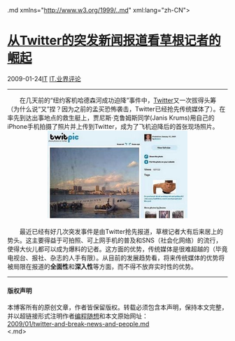 <!DOCTYPE.md>
.md xmlns="http://www.w3.org/1999/..md" xml:lang="zh-CN">
<head>
<meta http-equiv="Content-Type" content="text.md; charset=utf-8" />
<meta name="generator" content="Python script by program.think@gmail.com" />
<meta name="provider" content="program-think.blogspot.com" />
<link type="text/css" rel="stylesheet" href="../../css/program-think.css" />
<title>从Twitter的突发新闻报道看草根记者的崛起 - 编程随想的博客</title>
</head>
<body>
<div id="main" style="width:100%;">
<h1><a href="../../index.md" title="回到首页">从Twitter的突发新闻报道看草根记者的崛起</a></h1>
<div class="post-info"><span class="date-header">2009-01-24</span><a href="../../tags/IT.md" class="tag">IT</a> <a href="../../tags/IT.E4B89AE7958CE8AF84E8AEBA.md" class="tag">IT.业界评论</a> </div>
<hr>
<div class="post">
　　在几天前的“纽约客机哈德森河成功迫降”事件中，<a href="http://twitter.com/" target="_blank" rel="nofollow">Twitter</a>又一次拔得头筹（为什么说“又”捏？因为之前的孟买恐怖袭击，Twitter已经抢先传统媒体了）。在率先到达出事地点的救生艇上，贾尼斯·克鲁姆斯同学(Janis Krums)用自己的iPhone手机拍摄了照片并上传到Twitter，成为了飞机迫降后的首张现场照片。<!--program-think--><br /><center><img src="../../images/2009/01/OQAAAMCiMJLILFXPo9I596XFFaKVi4Rh8CSlI2dqgbu_zHZAgj9s84Vwqxx0ZYoB_-2pjZx6OPXX5ezkZmsRm2psH1kA15jOjCp42VmirYpZIqzJsIFmI9a-Lnaf" alt="不见图、请翻墙" /></center><br />　　最近已经有好几次突发事件是由Twitter抢先报道，草根记者大有后来居上的势头。这主要得益于可拍照、可上网手机的普及和SNS（社会化网络）的流行，使得大伙儿都可以成为爆料的记者。这方面的优势，传统媒体是很难超越的（毕竟电视台、报社、杂志的人手有限）。从目前的发展趋势看，将来传统媒体的优势将被局限在报道的<b>全面性</b>和<b>深入性</b>等方面，而不得不放弃实时性的优势。<div class="blogger-post-footer">
</div>
<hr>
<div class="copyright">
<h4>版权声明</h4>
本博客所有的原创文章，作者皆保留版权。转载必须包含本声明，保持本文完整，并以超链接形式注明作者<a href="mailto:program.think@gmail.com">编程随想</a>和本文原始网址：<br>
<a href="2009/01/twitter-and-break-news-and-people.md">2009/01/twitter-and-break-news-and-people.md</a>
</div>
</div>
</body>
<.md>

